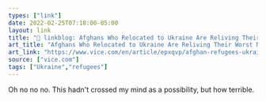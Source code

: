 ```yaml
---
types: ["link"]
date: 2022-02-25T07:18:00-05:00
layout: link
title: "🔗 linkblog: Afghans Who Relocated to Ukraine Are Reliving Their Worst Nightmare'"
art_title: "Afghans Who Relocated to Ukraine Are Reliving Their Worst Nightmare"
art_link: "https://www.vice.com/en/article/epxqvp/afghan-refugees-ukraine-conflict"
source: ["vice.com"]
tags: ["Ukraine","refugees"]
---
```

Oh no no no. This hadn't crossed my mind as a possibility, but how terrible.
